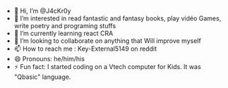 - 👋 Hi, I’m @J4cKr0y
- 👀 I’m interested in read fantastic and fantasy books, play vidéo Games, write poetry and programing stuffs
- 🌱 I’m currently learning react CRA
- 💞️ I’m looking to collaborate on anything that Will improve myself
- 📫 How to reach me : Key-External5149 on reddit
- 😄 Pronouns: he/him/his
- ⚡ Fun fact: I started coding on a Vtech computer for Kids. It was "Qbasic" language. 

<!---
J4cKr0y/J4cKr0y is a ✨ special ✨ repository because its `README.md` (this file) appears on your GitHub profile.
You can click the Preview link to take a look at your changes.
--->
